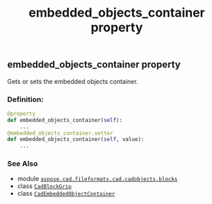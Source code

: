 ﻿---
title: embedded_objects_container property
second_title: Aspose.CAD for Python via .NET API References
description: 
type: docs
weight: 100
url: /python-net/aspose.cad.fileformats.cad.cadobjects.blocks/cadblockgrip/embedded_objects_container/
is_root: false
---

## embedded_objects_container property


Gets or sets the embedded objects container.
### Definition:
```python
@property
def embedded_objects_container(self):
    ...
@embedded_objects_container.setter
def embedded_objects_container(self, value):
    ...
```

### See Also
* module [`aspose.cad.fileformats.cad.cadobjects.blocks`](../../)
* class [`CadBlockGrip`](/cad/python-net/aspose.cad.fileformats.cad.cadobjects.blocks/cadblockgrip)
* class [`CadEmbeddedObjectContainer`](/cad/python-net/aspose.cad.fileformats.cad.cadobjects/cadembeddedobjectcontainer)
